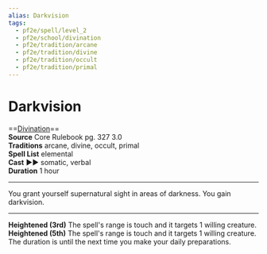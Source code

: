 ```yaml
---
alias: Darkvision
tags:
  - pf2e/spell/level_2
  - pf2e/school/divination
  - pf2e/tradition/arcane
  - pf2e/tradition/divine
  - pf2e/tradition/occult
  - pf2e/tradition/primal
---
```


# Darkvision

==[Divination](Divination.md)==  
__Source__ Core Rulebook pg. 327 3.0  
**Traditions** arcane, divine, occult, primal  
**Spell List** elemental  
**Cast** ►► somatic, verbal  
**Duration** 1 hour

---

You grant yourself supernatural sight in areas of darkness. You gain darkvision.

<hr>

**Heightened (3rd)** The spell's range is touch and it targets 1 willing creature.  
**Heightened (5th)** The spell's range is touch and it targets 1 willing creature. The duration is until the next time you make your daily preparations.
